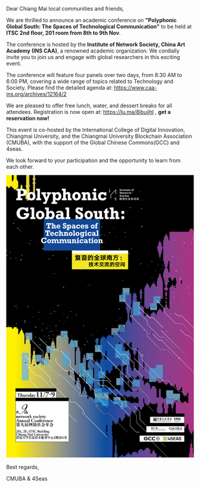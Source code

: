 Dear Chiang Mai local communities and friends,

We are thrilled to announce an academic conference on **"Polyphonic Global South: The Spaces of Technological Communication"** to be held at **ITSC 2nd floor, 201 room from 8th to 9th Nov**.

The conference is hosted by the **Institute of Network Society, China Art Academy (INS CAA)**, a renowned academic organization. We cordially invite you to join us and engage with global researchers in this exciting event.

The conference will feature four panels over two days, from 8:30 AM to 6:00 PM, covering a wide range of topics related to Technology and Society. Please find the detailed agenda at: https://www.caa-ins.org/archives/12164/2

We are pleased to offer free lunch, water, and dessert breaks for all attendees. Registration is now open at: https://lu.ma/8ibuijhl , **get a reservation now!**

This event is co-hosted by the International College of Digital Innovation, Chiangmai University, and the Chiangmai University Blockchain Association (CMUBA), with the support of the Global Chinese Commons(GCC) and 4seas.

We look forward to your participation and the opportunity to learn from each other.

<img src="https://raw.githubusercontent.com/jhfnetboy/MarkDownImg/main/img/202410301221842.PNG"/>

Best regards,



CMUBA & 4Seas
